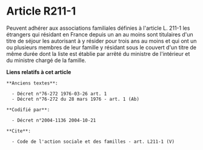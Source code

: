 # Article R211-1

Peuvent adhérer aux associations familiales définies à l'article L. 211-1 les étrangers qui résidant en France depuis un an
au moins sont titulaires d'un titre de séjour les autorisant à y résider pour trois ans au moins et qui ont un ou plusieurs
membres de leur famille y résidant sous le couvert d'un titre de même durée dont la liste est établie par arrêté du ministre
de l'intérieur et du ministre chargé de la famille.

**Liens relatifs à cet article**

	**Anciens textes**:

	  - Décret n°76-272 1976-03-26 art. 1
	  - Décret n°76-272 du 28 mars 1976 - art. 1 (Ab)

	**Codifié par**:

	  - Décret n°2004-1136 2004-10-21

	**Cite**:

	  - Code de l'action sociale et des familles - art. L211-1 (V)
